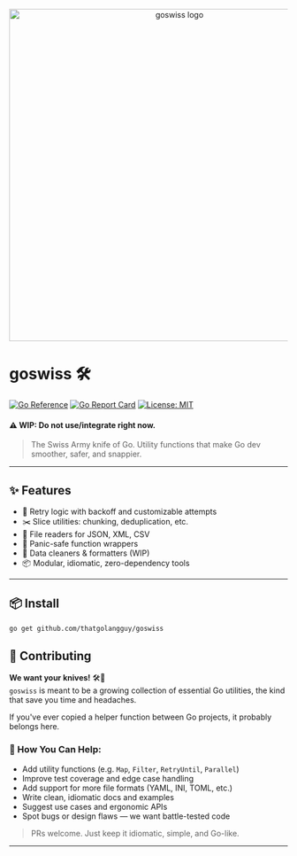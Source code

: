 <p align="center">
  <img src="https://raw.githubusercontent.com/thatgolangguy/resources/52c93b8ba2d162bb66bd2f565fe9b34ec6a75edd/thatgolangguy:goswiss:logo.png" width="600" alt="goswiss logo"/>
</p>

# goswiss 🛠️ 

[![Go Reference](https://pkg.go.dev/badge/github.com/thatgolangguy/goswiss.svg)](https://pkg.go.dev/github.com/thatgolangguy/goswiss)
[![Go Report Card](https://goreportcard.com/badge/github.com/thatgolangguy/goswiss)](https://goreportcard.com/report/github.com/thatgolangguy/goswiss)
[![License: MIT](https://img.shields.io/badge/License-MIT-yellow.svg)](https://opensource.org/licenses/MIT)




#### ⚠️ WIP: Do not use/integrate right now.


> The Swiss Army knife of Go. Utility functions that make Go dev smoother, safer, and snappier.

---

## ✨ Features

- 🔁 Retry logic with backoff and customizable attempts 
- ✂️ Slice utilities: chunking, deduplication, etc. 
- 📂 File readers for JSON, XML, CSV
- 🧪 Panic-safe function wrappers
- 🧹 Data cleaners & formatters (WIP)
- 📦 Modular, idiomatic, zero-dependency tools

---

## 📦 Install

```bash
go get github.com/thatgolangguy/goswiss
```

## 🤝 Contributing

**We want your knives!** 🛠️🧤  
`goswiss` is meant to be a growing collection of essential Go utilities, the kind that save you time and headaches.

If you've ever copied a helper function between Go projects, it probably belongs here.

### 🙌 How You Can Help:
- Add utility functions (e.g. `Map`, `Filter`, `RetryUntil`, `Parallel`)
- Improve test coverage and edge case handling
- Add support for more file formats (YAML, INI, TOML, etc.)
- Write clean, idiomatic docs and examples
- Suggest use cases and ergonomic APIs
- Spot bugs or design flaws — we want battle-tested code

> PRs welcome. Just keep it idiomatic, simple, and Go-like.

---